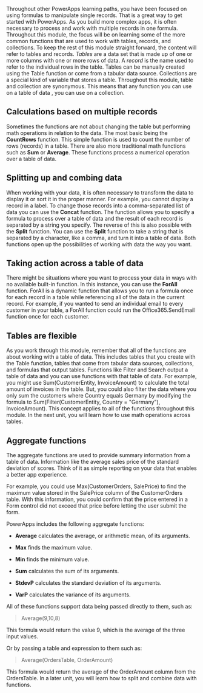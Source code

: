 Throughout other PowerApps learning paths, you have been focused on using formulas to manipulate single records. That is a great way to get started with PowerApps. As you build more complex apps, it is often necessary to process and work with multiple records in one formula. Throughout this module, the focus will be on learning some of the more common functions that are used to work with tables, records, and collections.
To keep the rest of this module straight forward, the content will refer to tables and records. *Tables* are a data set that is made up of one or more columns with one or more rows of data. A *record* is the name used to refer to the individual rows in the table. Tables can be manually created using the Table function or come from a tabular data source. Collections are a special kind of variable that stores a table. Throughout this module, table and collection are synonymous. This means that any function you can use on a table of data , you can use on a collection.


Calculations based on multiple records
--------------------------------------

Sometimes the functions are not about changing the table but performing
math operations in relation to the data. The most basic being the
**CountRows** function. This simple function is used to count the number
of rows (records) in a table. There are also more traditional math
functions such as **Sum** or **Average**. These functions process a
numerical operation over a table of data.

Splitting up and combing data
-----------------------------

When working with your data, it is often necessary to transform the data
to display it or sort it in the proper manner. For example, you cannot
display a record in a label. To change those records into a
comma-separated list of data you can use the **Concat** function. The
function allows you to specify a formula to process over a table of data
and the result of each record is separated by a string you specify. The
reverse of this is also possible with the **Split** function. You can
use the **Split** function to take a string that is separated by a
character, like a comma, and turn it into a table of data. Both
functions open up the possibilities of working with data the way you
want.

Taking action across a table of data
------------------------------------

There might be situations where you want to process your data in ways with no available built-in function. In this instance, you can use  the **ForAll** function. ForAll is a dynamic function
that allows you to run a formula once for each record in a table while
referencing all of the data in the current record. For example, if you
wanted to send an individual email to every customer in your table, a
ForAll function could run the Office365.SendEmail function once for each
customer.

Tables are flexible
----------------------------
As you work through this module, remember that all of the functions are about working with a table of data. This includes tables that you create with the Table function, tables that come from tabular data sources, collections, and formulas that output tables. Functions like Filter and Search output a table of data and you can use functions with that table of data. For example, you might use Sum(CustomerEntity, InvoiceAmount) to calculate the total amount of invoices in the table. But, you could also filter the data where you only sum the customers where Country equals Germany by modifying the formula to Sum(Filter(CustomerEntity, Country = "Germany"), InvoiceAmount). This concept applies to all of the functions throughout this module.
In the next unit, you will learn how to use math operations across tables.

Aggregate functions
-------------------

The aggregate functions are used to provide summary information from a table of data. Information like the average sales price of the standard deviation of scores. Think of it as simple reporting on your data that enables a better app experience.

For example, you could use Max(CustomerOrders, SalePrice) to find the
maximum value stored in the SalePrice column of the CustomerOrders
table. With this information, you could confirm that the price entered
in a Form control did not exceed that price before letting the user
submit the form.

PowerApps includes the following aggregate functions:

-  **Average** calculates the average, or arithmetic mean,
    of its arguments.

-  **Max** finds the maximum value.

-  **Min** finds the minimum value.

-  **Sum** calculates the sum of its arguments.

-  **StdevP** calculates the standard deviation of its
    arguments.

-  **VarP** calculates the variance of its arguments.

All of these functions support data being passed directly to them,
such as:

> Average(9,10,8)

This formula would return the value 9, which is the average of the three
input values.

Or by passing a table and expression to them such as:

> Average(OrdersTable, OrderAmount)

This formula would return the average of the OrderAmount column from the
OrdersTable. In a later unit, you will learn how to split and combine data with
functions. 
